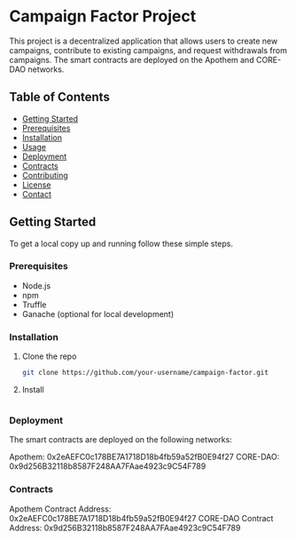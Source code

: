 # Campaign Factor Project

This project is a decentralized application that allows users to create new campaigns, contribute to existing campaigns, and request withdrawals from campaigns. The smart contracts are deployed on the Apothem and CORE-DAO networks.

## Table of Contents

- [Getting Started](#getting-started)
- [Prerequisites](#prerequisites)
- [Installation](#installation)
- [Usage](#usage)
- [Deployment](#deployment)
- [Contracts](#contracts)
- [Contributing](#contributing)
- [License](#license)
- [Contact](#contact)

## Getting Started

To get a local copy up and running follow these simple steps.

### Prerequisites

- Node.js
- npm
- Truffle
- Ganache (optional for local development)

### Installation

1. Clone the repo
   ```sh
   git clone https://github.com/your-username/campaign-factor.git
2. Install
   ```npm install

### Deployment
The smart contracts are deployed on the following networks:

Apothem: 0x2eAEFC0c178BE7A1718D18b4fb59a52fB0E94f27
CORE-DAO: 0x9d256B32118b8587F248AA7FAae4923c9C54F789

### Contracts
Apothem
Contract Address: 0x2eAEFC0c178BE7A1718D18b4fb59a52fB0E94f27
CORE-DAO
Contract Address: 0x9d256B32118b8587F248AA7FAae4923c9C54F789


